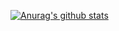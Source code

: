 [![Anurag's github stats](https://github-readme-stats.vercel.app/api?username=girawhale&theme=vue&show_icons=true)](https://github.com/anuraghazra/github-readme-stats)


<!--
**girawhale/girawhale** is a ✨ _special_ ✨ repository because its `README.md` (this file) appears on your GitHub profile.

Here are some ideas to get you started:

- 🔭 I’m currently working on ...
- 🌱 I’m currently learning ...
- 👯 I’m looking to collaborate on ...
- 🤔 I’m looking for help with ...
- 💬 Ask me about ...
- 📫 How to reach me: ...
- 😄 Pronouns: ...
- ⚡ Fun fact: ...
-->
